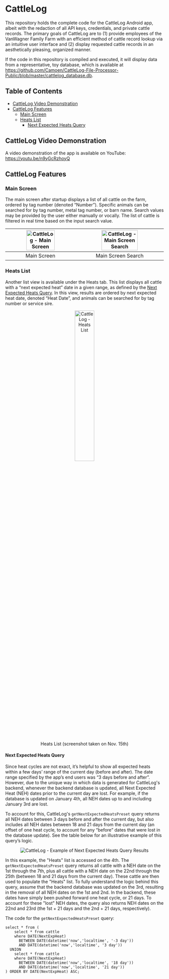 # CattleLog
This repository holds the complete code for the CattleLog Android app, albeit with the redaction of all API keys, credentials, and private cattle records. The primary goals of CattleLog are to (1) provide employees of the VanWagner Family Farm with an efficient method of cattle record lookup via an intuitive user interface and (2) display requested cattle records in an aesthetically pleasing, organized manner.

If the code in this repository is compiled and executed, it will display data from a representative, toy database, which is available at https://github.com/Camoen/CattleLog-File-Processor-Public/blob/master/cattlelog_database.db.

## Table of Contents
* [CattleLog Video Demonstration](#cattleLog-video-demonstration)
* [CattleLog Features](#cattlelog-features)
    * [Main Screen](#main-screen)
    * [Heats List](#heats-list)
        * [Next Expected Heats Query](#next-expected-heats-query)
    

## CattleLog Video Demonstration
A video demonstration of the app is available on YouTube: https://youtu.be/n9yGcRzhoyQ

## CattleLog Features
### Main Screen
The main screen after startup displays a list of all cattle on the farm, ordered by tag number (denoted “Number”). Specific animals can be searched for by tag number, metal tag number, or barn name.  Search values may be provided by the user either manually or vocally.  The list of cattle is filtered in real time based on the input search value.

| <img src="https://user-images.githubusercontent.com/16565961/69368027-4e1e6100-0c67-11ea-873b-532f674f1732.png" alt="CattleLog - Main Screen" width="66%" height=""> | <img src="https://user-images.githubusercontent.com/16565961/69368103-74dc9780-0c67-11ea-9333-ef59708487c6.png" alt="CattleLog - Main Screen Search" width="66%" height=""> |
|:---:|:---:|
| Main Screen | Main Screen Search |

### Heats List
Another list view is available under the Heats tab.  This list displays all cattle with a “next expected heat” date in a given range, as defined by the [Next Expected Heats Query](#next-expected-heats-query).  In this view, results are ordered by next expected heat date, denoted “Heat Date”, and animals can be searched for by tag number or service sire.

<p align="center"><img src="https://user-images.githubusercontent.com/16565961/69368038-58405f80-0c67-11ea-91fa-47cabb0b156d.png" alt="CattleLog - Heats List" width="35%" height=""><br>Heats List (screenshot taken on Nov. 15th)</p>

#### Next Expected Heats Query
Since heat cycles are not exact, it’s helpful to show all expected heats within a few days’ range of the current day (before and after).  The date range specified by the app’s end users was “3 days before and after”.  However, due to the unique way in which data is generated for CattleLog's backend, whenever the backend database is updated, all Next Expected Heat (NEH) dates prior to the current day are lost.  For example, if the database is updated on January 4th, all NEH dates up to and including January 3rd are lost.

To account for this, CattleLog's `getNextExpectedHeatsPreset` query returns all NEH dates between 3 days before and after the current day, but also includes all NEH dates between 18 and 21 days from the current day (an offset of one heat cycle, to account for any “before” dates that were lost in the database update).  See the table below for an illustrative example of this query’s logic.

<p align="center"><img src="https://user-images.githubusercontent.com/16565961/69370972-f4209a00-0c6c-11ea-94d4-e7ebd5fd45bf.png" alt="CattleLog - Example of Next Expected Heats Query Results"></p>

In this example, the "Heats" list is accessed on the 4th.  The `getNextExpectedHeatsPreset` query returns all cattle with a NEH date on the 1st through the 7th, plus all cattle with a NEH date on the 22nd through the 25th (between 18 and 21 days from the current day).  These cattle are then used to populate the "Heats" list.  To fully understand the logic behind this query, assume that the backend database was updated on the 3rd, resulting in the removal of all NEH dates on the 1st and 2nd.  In the backend, these dates have simply been pushed forward one heat cycle, or 21 days.  To account for these "lost" NEH dates, the query also returns NEH dates on the 22nd and 23rd (the 1st + 21 days and the 2nd + 21 days, respectively).

The code for the `getNextExpectedHeatsPreset` query:
```
select * from (
    select * from cattle
    where DATE(NextExpHeat)
      BETWEEN DATE(datetime('now','localtime', '-3 day'))
      AND DATE(datetime('now','localtime', '3 day'))
  UNION
    select * from cattle
    where DATE(NextExpHeat)
      BETWEEN DATE(datetime('now','localtime', '18 day'))
      AND DATE(datetime('now','localtime', '21 day'))
) ORDER BY DATE(NextExpHeat) ASC;
```
